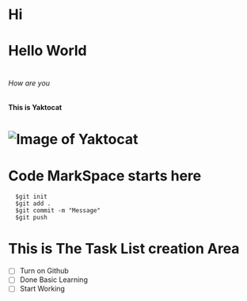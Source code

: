 # Hi <h1> Hello World
# <h6> How are you <h4> This is Yaktocat
# ![Image of Yaktocat](https://octodex.github.com/images/yaktocat.png)
# <h1> Code MarkSpace starts here
```
  $git init
  $git add .
  $git commit -m "Message"
  $git push
```
# <h1> This is The Task List creation Area
- [ ] Turn on Github
- [ ] Done Basic Learning
- [ ] Start Working

